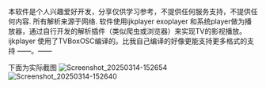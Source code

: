 
本软件是个人兴趣爱好开发，分享仅供学习参考，不提供任何服务支持，不提供任何内容.
所有解析来源于网络.
软件使用ijkplayer exoplayer 和系统player做为播放器，通过自行开发的解析插件（类似爬虫或浏览器）来实现TV的影视播放。
ijkplayer 使用了TVBoxOSC编译的。比我自己编译的好像更能支持更多格式的支持 ——。—— 

下面为实际截图
![Screenshot_20250314-152654](https://github.com/user-attachments/assets/7b66523d-d15f-4447-8f4e-c338e7eea687)
![Screenshot_20250314-152640](https://github.com/user-attachments/assets/4d4976bb-1f30-4329-a934-d209b5335477)
